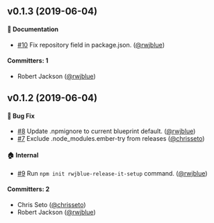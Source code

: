 ## v0.1.3 (2019-06-04)

#### :memo: Documentation
* [#10](https://github.com/mmun/ember-component-attributes/pull/10) Fix repository field in package.json. ([@rwjblue](https://github.com/rwjblue))

#### Committers: 1
- Robert Jackson ([@rwjblue](https://github.com/rwjblue))

## v0.1.2 (2019-06-04)

#### :bug: Bug Fix
* [#8](https://github.com/mmun/ember-component-attributes/pull/8) Update .npmignore to current blueprint default. ([@rwjblue](https://github.com/rwjblue))
* [#7](https://github.com/mmun/ember-component-attributes/pull/7) Exclude .node_modules.ember-try from releases ([@chrisseto](https://github.com/chrisseto))

#### :house: Internal
* [#9](https://github.com/mmun/ember-component-attributes/pull/9) Run `npm init rwjblue-release-it-setup` command. ([@rwjblue](https://github.com/rwjblue))

#### Committers: 2
- Chris Seto ([@chrisseto](https://github.com/chrisseto))
- Robert Jackson ([@rwjblue](https://github.com/rwjblue))

